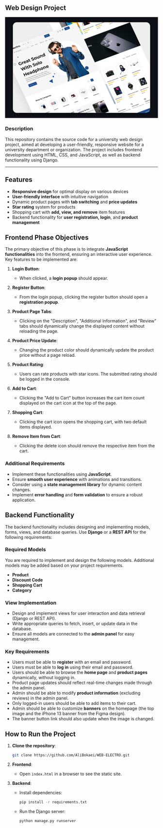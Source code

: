 ## Web Design Project

![Web Design](Images/Template.png)

### Description

This repository contains the source code for a university web design project, aimed at developing a user-friendly, responsive website for a university department or organization. The project includes frontend development using HTML, CSS, and JavaScript, as well as backend functionality using Django.

---

## Features

- **Responsive design** for optimal display on various devices
- **User-friendly interface** with intuitive navigation
- Dynamic product pages with **tab switching** and **price updates**
- **Star rating** system for products
- Shopping cart with **add, view, and remove** item features
- Backend functionality for **user registration, login**, and **product management**

## Frontend Phase Objectives

The primary objective of this phase is to integrate **JavaScript functionalities** into the frontend, ensuring an interactive user experience. Key features to be implemented are:

1. **Login Button**:

   - When clicked, a **login popup** should appear.

2. **Register Button**:

   - From the login popup, clicking the register button should open a **registration popup**.

3. **Product Page Tabs**:

   - Clicking on the "Description", "Additional Information", and "Review" tabs should dynamically change the displayed content without reloading the page.

4. **Product Price Update**:

   - Changing the product color should dynamically update the product price without a page reload.

5. **Product Rating**:

   - Users can rate products with star icons. The submitted rating should be logged in the console.

6. **Add to Cart**:

   - Clicking the "Add to Cart" button increases the cart item count displayed on the cart icon at the top of the page.

7. **Shopping Cart**:

   - Clicking the cart icon opens the shopping cart, with two default items displayed.

8. **Remove Item from Cart**:
   - Clicking the delete icon should remove the respective item from the cart.

### Additional Requirements

- Implement these functionalities using **JavaScript**.
- Ensure **smooth user experience** with animations and transitions.
- Consider using a **state management library** for dynamic content changes.
- Implement **error handling** and **form validation** to ensure a robust application.

## Backend Functionality

The backend functionality includes designing and implementing models, forms, views, and database queries. Use **Django** or a **REST API** for the following requirements:

### Required Models

You are required to implement and design the following models. Additional models may be added based on your project requirements.

- **Product**
- **Discount Code**
- **Shopping Cart**
- **Category**

### View Implementation

- Design and implement views for user interaction and data retrieval (Django or REST API).
- Write appropriate queries to fetch, insert, or update data in the database.
- Ensure all models are connected to the **admin panel** for easy management.

### Key Requirements

- Users must be able to **register** with an email and password.
- Users must be able to **log in** using their email and password.
- Users should be able to browse the **home page** and **product pages** dynamically, without logging in.
- Product page updates should reflect real-time changes made through the admin panel.
- Admin should be able to modify **product information** (excluding reviews) in the admin panel.
- Only logged-in users should be able to add items to their cart.
- Admin should be able to customize **banners** on the homepage (the top image and the iPhone 13 banner from the Figma design).
- The banner button link should also update when the image is changed.

## How to Run the Project

1. **Clone the repository**:

   ```bash
   git clone https://github.com/AliBokaei/WEB-ELECTRO.git
   ```

2. **Frontend**:

   - Open `index.html` in a browser to see the static site.

3. **Backend**:
   - Install dependencies:
     ```bash
     pip install -r requirements.txt
     ```
   - Run the Django server:
     ```bash
     python manage.py runserver
     ```
